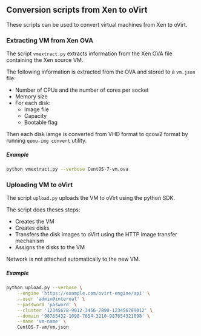 ## Conversion scripts from Xen to oVirt

These scripts can be used to convert virtual machines from Xen to oVirt.  

### Extracting VM from Xen OVA

The script `vmextract.py` extracts information from the Xen OVA file containing the Xen source VM.

The following information is extracted from the OVA and stored to a `vm.json` file:
- Number of CPUs and the number of cores per socket
- Memory size
- For each disk:
  - Image file
  - Capacity
  - Bootable flag

Then each disk iamge is converted from VHD format to qcow2 format by running `qemu-img convert` utility.

##### Example
```bash
python vmextract.py --verbose CentOS-7-vm.ova
```

### Uploading VM to oVirt

The script `upload.py` uploads the VM to oVirt using the python SDK.

The script does theses steps:
- Creates the VM
- Creates disks
- Transfers the disk images to oVirt using the HTTP image transfer mechanism
- Assigns the disks to the VM

Network is not attached automatically to the new VM.

##### Example
```bash
python upload.py --verbose \
    --engine 'https://example.com/ovirt-engine/api' \
    --user 'admin@internal' \
    --password 'pasword' \
    --cluster '12345678-9012-3456-7890-123456789012' \
    --domain '98765432-1098-7654-3210-987654321098' \
    --name 'vm-name' \
    CentOS-7-vm/vm.json
```
